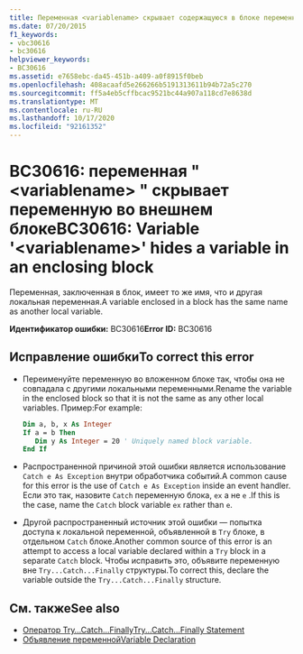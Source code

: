 ```yaml
---
title: Переменная <variablename> скрывает содержащуюся в блоке переменную
ms.date: 07/20/2015
f1_keywords:
- vbc30616
- bc30616
helpviewer_keywords:
- BC30616
ms.assetid: e7658ebc-da45-451b-a409-a0f8915f0beb
ms.openlocfilehash: 408acaafd5e266266b5191313611b94b72a5c270
ms.sourcegitcommit: ff5a4eb5cffbcac9521bc44a907a118cd7e8638d
ms.translationtype: MT
ms.contentlocale: ru-RU
ms.lasthandoff: 10/17/2020
ms.locfileid: "92161352"
---
```

# <a name="bc30616-variable-variablename-hides-a-variable-in-an-enclosing-block"></a><span data-ttu-id="d03e3-102">BC30616: переменная " \<variablename> " скрывает переменную во внешнем блоке</span><span class="sxs-lookup"><span data-stu-id="d03e3-102">BC30616: Variable '\<variablename>' hides a variable in an enclosing block</span></span>

<span data-ttu-id="d03e3-103">Переменная, заключенная в блок, имеет то же имя, что и другая локальная переменная.</span><span class="sxs-lookup"><span data-stu-id="d03e3-103">A variable enclosed in a block has the same name as another local variable.</span></span>

 <span data-ttu-id="d03e3-104">**Идентификатор ошибки:** BC30616</span><span class="sxs-lookup"><span data-stu-id="d03e3-104">**Error ID:** BC30616</span></span>

## <a name="to-correct-this-error"></a><span data-ttu-id="d03e3-105">Исправление ошибки</span><span class="sxs-lookup"><span data-stu-id="d03e3-105">To correct this error</span></span>

- <span data-ttu-id="d03e3-106">Переименуйте переменную во вложенном блоке так, чтобы она не совпадала с другими локальными переменными.</span><span class="sxs-lookup"><span data-stu-id="d03e3-106">Rename the variable in the enclosed block so that it is not the same as any other local variables.</span></span> <span data-ttu-id="d03e3-107">Пример:</span><span class="sxs-lookup"><span data-stu-id="d03e3-107">For example:</span></span>

    ```vb
    Dim a, b, x As Integer
    If a = b Then
       Dim y As Integer = 20 ' Uniquely named block variable.
    End If
    ```

- <span data-ttu-id="d03e3-108">Распространенной причиной этой ошибки является использование `Catch e As Exception` внутри обработчика событий.</span><span class="sxs-lookup"><span data-stu-id="d03e3-108">A common cause for this error is the use of `Catch e As Exception` inside an event handler.</span></span> <span data-ttu-id="d03e3-109">Если это так, назовите `Catch` переменную блока, `ex` а не `e` .</span><span class="sxs-lookup"><span data-stu-id="d03e3-109">If this is the case, name the `Catch` block variable `ex` rather than `e`.</span></span>

- <span data-ttu-id="d03e3-110">Другой распространенный источник этой ошибки — попытка доступа к локальной переменной, объявленной в `Try` блоке, в отдельном `Catch` блоке.</span><span class="sxs-lookup"><span data-stu-id="d03e3-110">Another common source of this error is an attempt to access a local variable declared within a `Try` block in a separate `Catch` block.</span></span> <span data-ttu-id="d03e3-111">Чтобы исправить это, объявите переменную вне `Try...Catch...Finally` структуры.</span><span class="sxs-lookup"><span data-stu-id="d03e3-111">To correct this, declare the variable outside the `Try...Catch...Finally` structure.</span></span>

## <a name="see-also"></a><span data-ttu-id="d03e3-112">См. также</span><span class="sxs-lookup"><span data-stu-id="d03e3-112">See also</span></span>

- [<span data-ttu-id="d03e3-113">Оператор Try…Catch…Finally</span><span class="sxs-lookup"><span data-stu-id="d03e3-113">Try...Catch...Finally Statement</span></span>](../statements/try-catch-finally-statement.md)
- [<span data-ttu-id="d03e3-114">Объявление переменной</span><span class="sxs-lookup"><span data-stu-id="d03e3-114">Variable Declaration</span></span>](../../programming-guide/language-features/variables/variable-declaration.md)
